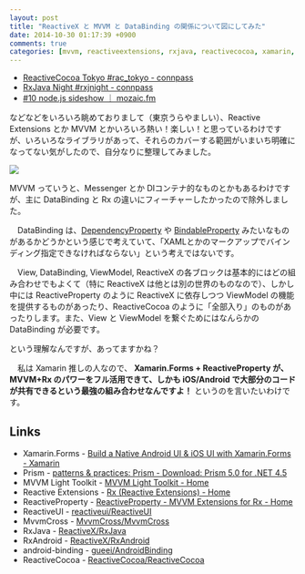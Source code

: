 ```yaml
---
layout: post
title: "ReactiveX と MVVM と DataBinding の関係について図にしてみた"
date: 2014-10-30 01:17:39 +0900
comments: true
categories: [mvvm, reactiveextensions, rxjava, reactivecocoa, xamarin, android, ios, c#]
---
```

* [ReactiveCocoa Tokyo #rac_tokyo - connpass](http://connpass.com/event/8680/)
* [RxJava Night #rxjnight - connpass](http://connpass.com/event/9061/)
* [#10 node.js sideshow ｜ mozaic.fm](http://mozaic.fm/post/100741841543/10-node-js-sideshow)

<!--more-->

などなどをいろいろ眺めておりまして（東京うらやましい）、Reactive Extensions とか MVVM とかいろいろ熱い！楽しい！と思っているわけですが、いろいろなライブラリがあって、それらのカバーする範囲がいまいち明確になってない気がしたので、自分なりに整理してみました。

![](https://dl.dropboxusercontent.com/u/264530/qiita/reactive_mvvm_databindings_relations_01.png)

MVVM っていうと、Messenger とか DIコンテナ的なものとかもあるわけですが、主に DataBinding と Rx の違いにフィーチャーしたかったので除外しました。

　DataBinding は、[DependencyProperty](http://www.atmarkit.co.jp/ait/articles/1008/03/news097_3.html) や [BindableProperty](http://blog.falafel.com/learning-xamarin-custom-renderers-in-xamarin-forms/) みたいなものがあるかどうかという感じで考えていて、「XAMLとかのマークアップでバインディング指定できなければならない」という考えではないです。

　View, DataBinding, ViewModel, ReactiveX の各ブロックは基本的にはどの組み合わせでもよくて（特に ReactiveX は他とは別の世界のものなので）、しかし中には ReactiveProperty のように ReactiveX に依存しつつ ViewModel の機能を提供するものがあったり、ReactiveCocoa のように「全部入り」のものがあったりします。また、View と ViewModel を繋ぐためにはなんらかの DataBinding が必要です。

という理解なんですが、あってますかね？

　私は Xamarin 推しの人なので、 **Xamarin.Forms + ReactiveProperty が、MVVM+Rx のパワーをフル活用できて、しかも iOS/Android で大部分のコードが共有できるという最強の組み合わせなんですよ！** というのを言いたいわけです。

## Links

* Xamarin.Forms - [Build a Native Android UI & iOS UI with Xamarin.Forms - Xamarin](http://xamarin.com/forms)
* Prism - [patterns & practices: Prism - Download: Prism 5.0 for .NET 4.5](http://compositewpf.codeplex.com/releases/view/117297)
* MVVM Light Toolkit - [MVVM Light Toolkit - Home](https://mvvmlight.codeplex.com/)
* Reactive Extensions - [Rx (Reactive Extensions) - Home](https://rx.codeplex.com/)
* ReactiveProperty - [ReactiveProperty - MVVM Extensions for Rx - Home](https://reactiveproperty.codeplex.com/)
* ReactiveUI - [reactiveui/ReactiveUI](https://github.com/reactiveui/reactiveui)
* MvvmCross - [MvvmCross/MvvmCross](https://github.com/MvvmCross/MvvmCross)
* RxJava - [ReactiveX/RxJava](https://github.com/ReactiveX/RxJava)
* RxAndroid - [ReactiveX/RxAndroid](https://github.com/ReactiveX/RxAndroid)
* android-binding - [gueei/AndroidBinding](https://github.com/gueei/AndroidBinding)
* ReactiveCocoa - [ReactiveCocoa/ReactiveCocoa](https://github.com/ReactiveCocoa/ReactiveCocoa)
